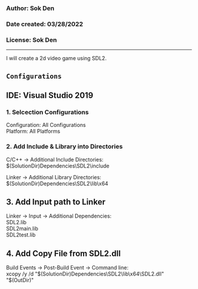### Author: Sok Den										</br>
### Date created: 03/28/2022							</br>
### License: Sok Den									</br>
--------------------------
I will create a 2d video game using SDL2.				</br>

## `Configurations`										</br>
## IDE: Visual Studio 2019								</br>

### 1. Selcection Configurations						</br>
Configuration: All Configurations						</br>
Platform: All Platforms									</br>

### 2. Add Include & Library into Directories			</br>
C/C++ -> Additional Include Directories:				</br>
$(SolutionDir)Dependencies\SDL2\include					</br>

Linker -> Additional Library Directories:				</br>
$(SolutionDir)Dependencies\SDL2\lib\x64					</br>

## 3. Add Input path to Linker
Linker -> Input -> Additional Dependencies:				</br>
SDL2.lib												</br>
SDL2main.lib											</br>
SDL2test.lib											</br>

## 4. Add Copy File from SDL2.dll						</br>
Build Events -> Post-Build Event -> Command line:		</br>
xcopy /y /d "$(SolutionDir)Dependencies\SDL2\lib\x64\SDL2.dll" "$(OutDir)"		</br>